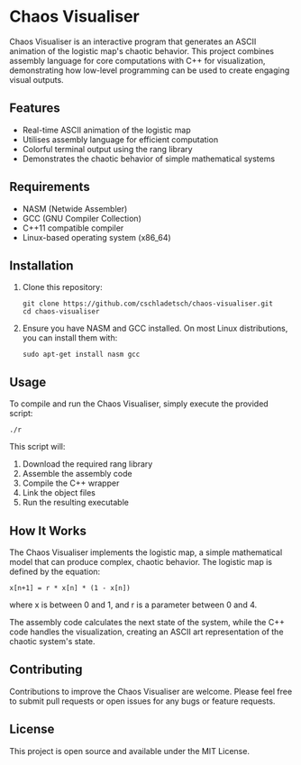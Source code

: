# Chaos Visualiser

Chaos Visualiser is an interactive program that generates an ASCII animation of the logistic map's chaotic behavior. This project combines assembly language for core computations with C++ for visualization, demonstrating how low-level programming can be used to create engaging visual outputs.

## Features

- Real-time ASCII animation of the logistic map
- Utilises assembly language for efficient computation
- Colorful terminal output using the rang library
- Demonstrates the chaotic behavior of simple mathematical systems

## Requirements

- NASM (Netwide Assembler)
- GCC (GNU Compiler Collection)
- C++11 compatible compiler
- Linux-based operating system (x86\_64)

## Installation

1. Clone this repository:
   ```
   git clone https://github.com/cschladetsch/chaos-visualiser.git
   cd chaos-visualiser
   ```

2. Ensure you have NASM and GCC installed. On most Linux distributions, you can install them with:
   ```
   sudo apt-get install nasm gcc
   ```

## Usage

To compile and run the Chaos Visualiser, simply execute the provided script:

```
./r
```

This script will:
1. Download the required rang library
2. Assemble the assembly code
3. Compile the C++ wrapper
4. Link the object files
5. Run the resulting executable

## How It Works

The Chaos Visualiser implements the logistic map, a simple mathematical model that can produce complex, chaotic behavior. The logistic map is defined by the equation:

```
x[n+1] = r * x[n] * (1 - x[n])
```

where x is between 0 and 1, and r is a parameter between 0 and 4.

The assembly code calculates the next state of the system, while the C++ code handles the visualization, creating an ASCII art representation of the chaotic system's state.

## Contributing

Contributions to improve the Chaos Visualiser are welcome. Please feel free to submit pull requests or open issues for any bugs or feature requests.

## License

This project is open source and available under the MIT License.
